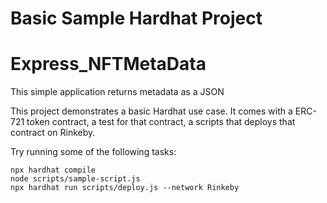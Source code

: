 # Basic Sample Hardhat Project

# Express_NFTMetaData
This simple application returns metadata as a JSON



This project demonstrates a basic Hardhat use case. It comes with a ERC-721 token contract, a test for that contract, a scripts that deploys that contract on Rinkeby.

Try running some of the following tasks:

```shell
npx hardhat compile
node scripts/sample-script.js
npx hardhat run scripts/deploy.js --network Rinkeby
```
